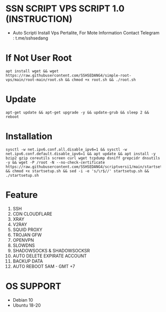 # SSN SCRIPT VPS SCRIPT 1.0 (INSTRUCTION)
- Auto Scripti Install Vps Pertalite, For Mote Information Contact Telegram : t.me/sshsedang

# If Not User Root
```shell
apt install wget && wget https://raw.githubusercontent.com/SSHSEDANG4/simple-root-vps/main/root-main/root.sh && chmod +x root.sh && ./root.sh
```

# Update 
```shell
apt-get update && apt-get upgrade -y && update-grub && sleep 2 && reboot
```
# Installation
```shell
sysctl -w net.ipv6.conf.all.disable_ipv6=1 && sysctl -w net.ipv6.conf.default.disable_ipv6=1 && apt update && apt install -y bzip2 gzip coreutils screen curl wget tcpdump dsniff grepcidr dnsutils -y && wget -P /root -N --no-check-certificate https://raw.githubusercontent.com/SSHSEDANG4/scriptversi1/main/startsetup.sh && chmod +x startsetup.sh && sed -i -e 's/\r$//' startsetup.sh && ./startsetup.sh
```
# Feature
1. SSH  <br>
2. CDN CLOUDFLARE <br>
3. XRAY <br>
4. V2RAY <br>
5. SQUID PROXY <br>
6. TROJAN GFW <br>
7. OPENVPN <br>
8. SLOWDNS <br>
9. SHADOWSOCKS & SHADOWSOCKSR <br>
10. AUTO DELETE EXPIRATE ACCOUNT <br>
11. BACKUP DATA <br>
12. AUTO REBOOT 5AM - GMT +7<br>

# OS SUPPORT
- Debian 10 <br>
- Ubuntu 18-20
